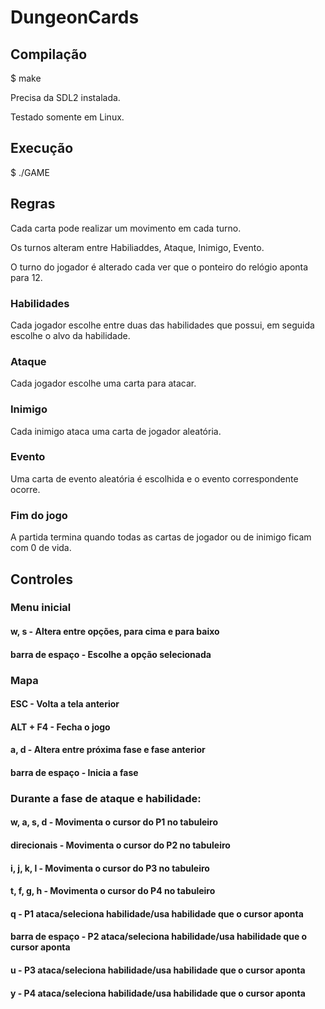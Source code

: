 # DungeonCards

## Compilação

$ make

Precisa da SDL2 instalada.

Testado somente em Linux.

## Execução

$ ./GAME

## Regras
Cada carta pode realizar um movimento em cada turno.

Os turnos alteram entre Habiliaddes, Ataque, Inimigo, Evento.

O turno do jogador é alterado cada ver que o ponteiro do relógio aponta para 12.

### Habilidades

Cada jogador escolhe entre duas das habilidades que possui, em seguida escolhe o alvo da habilidade.

### Ataque

Cada jogador escolhe uma carta para atacar.

### Inimigo

Cada inimigo ataca uma carta de jogador aleatória.

### Evento

Uma carta de evento aleatória é escolhida e o evento correspondente ocorre.

### Fim do jogo

A partida termina quando todas as cartas de jogador ou de inimigo ficam com 0 de vida.

## Controles

### Menu inicial

#### w, s - Altera entre opções, para cima e para baixo

#### barra de espaço - Escolhe a opção selecionada

### Mapa

#### ESC - Volta a tela anterior

#### ALT + F4 - Fecha o jogo

#### a, d - Altera entre próxima fase e fase anterior

#### barra de espaço - Inicia a fase

### Durante a fase de ataque e habilidade:

#### w, a, s, d - Movimenta o cursor do P1 no tabuleiro

#### direcionais - Movimenta o cursor do P2 no tabuleiro

#### i, j, k, l - Movimenta o cursor do P3 no tabuleiro

#### t, f, g, h - Movimenta o cursor do P4 no tabuleiro

#### q - P1 ataca/seleciona habilidade/usa habilidade que o cursor aponta

#### barra de espaço - P2 ataca/seleciona habilidade/usa habilidade que o cursor aponta

#### u - P3 ataca/seleciona habilidade/usa habilidade que o cursor aponta

#### y - P4 ataca/seleciona habilidade/usa habilidade que o cursor aponta
